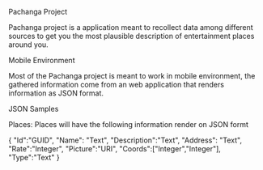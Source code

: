 Pachanga Project

Pachanga project is a application meant to recollect data among different sources to get you the most plausible description of entertainment places
around you.

Mobile Environment

Most of the Pachanga project is meant to work in mobile environment, the gathered information come from an web application that renders information as
JSON format.

JSON Samples

Places:
Places will have the following information render on JSON formt

{ 
	"Id":"GUID",
	"Name": "Text", "Description":"Text", "Address": "Text", 
	"Rate":"Integer", "Picture":"URI", "Coords":["Integer","Integer"],
	"Type":"Text"
}
